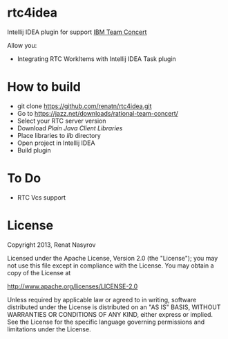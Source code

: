 rtc4idea
========

Intellij IDEA plugin for support <a href="http://www-03.ibm.com/software/products/en/rtc/">IBM Team Concert</a>


Allow you:

- Integrating RTC WorkItems with Intellij IDEA Task plugin

How to build
============

- git clone https://github.com/renatn/rtc4idea.git
- Go to https://jazz.net/downloads/rational-team-concert/
- Select your RTC server version
- Download *Plain Java Client Libraries*
- Place libraries to *lib* directory
- Open project in Intellij IDEA
- Build plugin

To Do
=====

* RTC Vcs support 

License
=======

Copyright 2013, Renat Nasyrov

Licensed under the Apache License, Version 2.0 (the "License");
you may not use this file except in compliance with the License.
You may obtain a copy of the License at

http://www.apache.org/licenses/LICENSE-2.0

Unless required by applicable law or agreed to in writing, software
distributed under the License is distributed on an "AS IS" BASIS,
WITHOUT WARRANTIES OR CONDITIONS OF ANY KIND, either express or implied.
See the License for the specific language governing permissions and
limitations under the License.